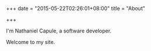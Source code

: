 +++
date = "2015-05-22T02:26:01+08:00"
title = "About"

+++

I'm Nathaniel Capule, a software developer. 

Welcome to my site.

